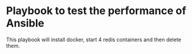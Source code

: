 # Playbook to test the performance of Ansible
This playbook will install docker, start 4 redis containers and then delete them.
